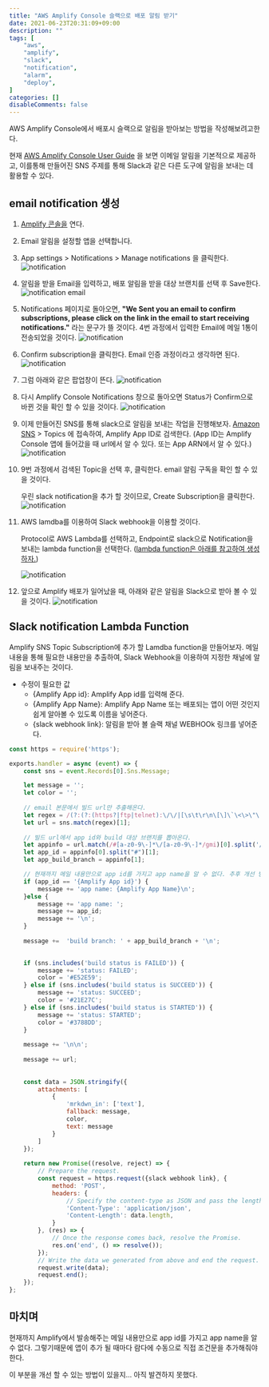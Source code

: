 ```yaml
---
title: "AWS Amplify Console 슬랙으로 배포 알림 받기"
date: 2021-06-23T20:31:09+09:00
description: ""
tags: [
	"aws",
	"amplify",
	"slack",
	"notification",
	"alarm",
	"deploy",
]
categories: []
disableComments: false
---
```




AWS Amplify Console에서 배포시 슬랙으로 알림을 받아보는 방법을 작성해보려고한다.

현재  [AWS Amplify Console User Guide](https://docs.aws.amazon.com/amplify/latest/userguide/notifications.html) 을 보면 이메일 알림을 기본적으로 제공하고, 이를통해 만들어진 SNS 주제를 통해 Slack과 같은 다른 도구에 알림을 보내는 데 활용할 수 있다.


## email notification 생성

1. [Amplify 콘솔을](https://console.aws.amazon.com/amplify/) 연다.

2.  Email 알림을 설정할 앱을 선택합니다.

3. App settings > Notifications > Manage notifications 을 클릭한다.
   ![notification](https://hkyeong0703.github.io/posts/images/2021-06-23-1.png)

4.  알림을 받을 Email을 입력하고, 배포 알림을 받을 대상 브랜치를 선택 후 Save한다.
   ![notification email](https://hkyeong0703.github.io/posts/images/2021-06-23-2.png)

5. Notifications 페이지로 돌아오면, **"We Sent you an email to confirm subscriptions, please click on the link in the email to start receiving notifications."** 라는 문구가 뜰 것이다. 4번 과정에서 입력한 Email에 메일 1통이 전송되었을 것이다.
   ![notification](https://hkyeong0703.github.io/posts/images/2021-06-23-3.png)

6.  Confirm subscription을 클릭한다. Email 인증 과정이라고 생각하면 된다.
   ![notification](https://hkyeong0703.github.io/posts/images/2021-06-23-4.png)

7. 그럼 아래와 같은 팝업창이 뜬다.
   ![notification](https://hkyeong0703.github.io/posts/images/2021-06-23-5.png) 

8. 다시 Amplify Console Notifications 창으로 돌아오면 Status가 Confirm으로 바뀐 것을 확인 할 수 있을 것이다. 
   ![notification](https://hkyeong0703.github.io/posts/images/2021-06-23-7.png)

9.  이제 만들어진 SNS를 통해 slack으로 알림을 보내는 작업을 진행해보자. 
   [Amazon SNS](https://console.aws.amazon.com/sns/v3/home) > Topics 에 접속하여, Amplify App ID로 검색한다. (App ID는 Amplify Console 앱에 들어갔을 때 url에서 알 수 있다. 또는 App ARN에서 알 수 있다.)
   ![notification](https://hkyeong0703.github.io/posts/images/2021-06-23-8.png)

10. 9번 과정에서 검색된 Topic을 선택 후,  클릭한다. email 알림 구독을 확인 할 수 있을 것이다.

    우린 slack notification을 추가 할 것이므로, Create Subscription을 클릭한다.
    ![notification](https://hkyeong0703.github.io/posts/images/2021-06-23-10.png)

11. AWS lamdba를 이용하여 Slack webhook을 이용할 것이다.

    Protocol로 AWS Lambda를 선택하고, Endpoint로 slack으로 Notification을 보내는 lambda function을 선택한다. ([lambda function은 아래를 참고하여 생성하자.](https://hkyeong0703.github.io/posts/amplify_slack_notification/#slack-notification-lambda-function))

    ![notification](https://hkyeong0703.github.io/posts/images/2021-06-23-9.png) 

12.  앞으로 Amplify 배포가 일어났을 때, 아래와 같은 알림을 Slack으로 받아 볼 수 있을 것이다.
    ![notification](https://hkyeong0703.github.io/posts/images/2021-06-23-11.png) 



## Slack notification Lambda Function

Amplify SNS Topic Subscription에 추가 할 Lamdba function을 만들어보자.
메일 내용을 통해 필요한 내용만을 추출하여, Slack Webhook을 이용하여 지정한 채널에 알림을 보내주는 것이다.

- 수정이 필요한 값
  - {Amplify App id}: Amplify App id를 입력해 준다.
  - {Amplify App Name}: Amplify App Name 또는 배포되는 앱이 어떤 것인지 쉽게 알아볼 수 있도록 이름을 넣어준다.
  - {slack webhook link}: 알림을 받아 볼 슬랙 채널 WEBHOOk 링크를 넣어준다.

```js
const https = require('https');

exports.handler = async (event) => {
	const sns = event.Records[0].Sns.Message;

	let message = '';
    let color = '';
    
    // email 본문에서 빌드 url만 추출해온다.
    let regex = /(?:(?:(https?|ftp|telnet):\/\/|[\s\t\r\n\[\]\`\<\>\"\'])((?:[\w$\-_\.+!*\'\(\),]|%[0-9a-f][0-9a-f])*\:(?:[\w$\-_\.+!*\'\(\),;\?&=]|%[0-9a-f][0-9a-f])+\@)?(?:((?:(?:[a-z0-9\-가-힣]+\.)+[a-z0-9\-]{2,})|(?:[\d]{1,3}\.){3}[\d]{1,3})|localhost)(?:\:([0-9]+))?((?:\/(?:[\w$\-_\.+!*\'\(\),;:@&=ㄱ-ㅎㅏ-ㅣ가-힣]|%[0-9a-f][0-9a-f])+)*)(?:\/([^\s\/\?\.:<>|#]*(?:\.[^\s\/\?:<>|#]+)*))?(\/?[\?;](?:[a-z0-9\-]+(?:=[^\s:&<>]*)?\&)*[a-z0-9\-]+(?:=[^\s:&<>]*)?)?(#[\w\-]+)?)/gmi;
	let url = sns.match(regex)[1];
	
	// 빌드 url에서 app id와 build 대상 브랜치를 뽑아온다.
	let appinfo = url.match(/#[a-z0-9\-]*\/[a-z0-9\-]*/gmi)[0].split('/');
	let app_id = appinfo[0].split("#")[1];
	let app_build_branch = appinfo[1];

	// 현재까지 메일 내용만으로 app id를 가지고 app name을 알 수 없다. 추후 개선 방안이 필요.
	if (app_id == '{Amplify App id}') { 
		message += 'app name: {Amplify App Name}\n';
	}else {
		message += 'app name: ';
		message += app_id;
		message += '\n';
	}
	
	message +=  'build branch: ' + app_build_branch + '\n';
	

	if (sns.includes('build status is FAILED')) {
		message += 'status: FAILED';
		color = '#E52E59';
	} else if (sns.includes('build status is SUCCEED')) {
		message += 'status: SUCCEED';
		color = '#21E27C';
	} else if (sns.includes('build status is STARTED')) {
		message += 'status: STARTED';
		color = '#3788DD';
	}
	
	message += '\n\n';
	
	message += url;
	
	
	const data = JSON.stringify({
		attachments: [
			{
				'mrkdwn_in': ['text'],
				fallback: message,
				color,
				text: message
			}
		]
	});
	
	return new Promise((resolve, reject) => {
		// Prepare the request.
		const request = https.request({slack webhook link}, {
			method: 'POST',
			headers: {
				// Specify the content-type as JSON and pass the length headers.
				'Content-Type': 'application/json',
				'Content-Length': data.length,
			}
		}, (res) => {
			// Once the response comes back, resolve the Promise.
			res.on('end', () => resolve());
		});
		// Write the data we generated from above and end the request.
		request.write(data);
		request.end();
	});
};

```



## 마치며

현재까지 Amplify에서 발송해주는 메일 내용만으로 app id를 가지고 app name을 알 수 없다. 그렇기때문에 앱이 추가 될 때마다 람다에 수동으로 직접 조건문을 추가해줘야한다.

이 부분을 개선 할 수 있는 방법이 있을지... 아직 발견하지 못했다.
